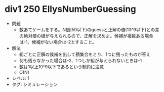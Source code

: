 # div1 250 EllysNumberGuessing

- 問題
    - 数あてゲームをする。N個(50以下)のguessと正解の値(10^9以下)との差の絶対値の組が与えられるので、正解を求めよ。候補が複数ある場合は-1、候補がない場合は-2とすること。
- 解法
    - 組ごとに正解の候補を出して積集合をとり、1つに残ったものが答え
    - 何も残らなかった場合は-2、1つしか組が与えられないときは-1
    - 数は1以上10^9以下であるという制約に注意
    - O(N)
- レベル: 1
- タグ: シミュレーション
